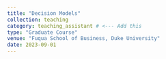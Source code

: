 ```yaml
---
title: "Decision Models"
collection: teaching
category: teaching_assistant # <--- Add this
type: "Graduate Course"
venue: "Fuqua School of Business, Duke University"
date: 2023-09-01
---
```

